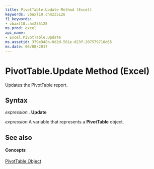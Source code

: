 ```yaml
---
title: PivotTable.Update Method (Excel)
keywords: vbaxl10.chm235128
f1_keywords:
- vbaxl10.chm235128
ms.prod: excel
api_name:
- Excel.PivotTable.Update
ms.assetid: 379e948b-0d2d-501e-d23f-207579716d65
ms.date: 06/08/2017
---
```



# PivotTable.Update Method (Excel)

Updates the PivotTable report.


## Syntax

 _expression_ . **Update**

 _expression_ A variable that represents a **PivotTable** object.


## See also


#### Concepts


[PivotTable Object](Excel.PivotTable.md)

